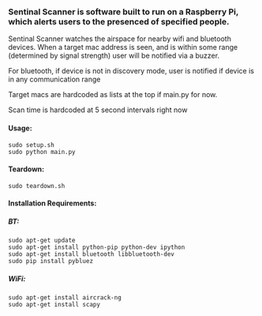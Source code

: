 ### Sentinal Scanner is software built to run on a Raspberry Pi, which alerts users to the presenced of specified people.


Sentinal Scanner watches the airspace for nearby wifi and bluetooth devices.
When a target mac address is seen, and is within some range (determined by signal strength) user will be notified via a buzzer.

For bluetooth, if device is not in discovery mode, user is notified if device is in any communication range


Target macs are hardcoded as lists at the top if main.py for now.

Scan time is hardcoded at 5 second intervals right now

#### Usage:
```
sudo setup.sh
sudo python main.py
```

#### Teardown:
```
sudo teardown.sh
```

#### Installation Requirements:

##### BT:
```
sudo apt-get update
sudo apt-get install python-pip python-dev ipython
sudo apt-get install bluetooth libbluetooth-dev
sudo pip install pybluez
```

##### WiFi:
```
sudo apt-get install aircrack-ng
sudo apt-get install scapy
```
 
